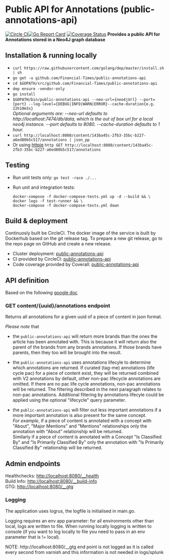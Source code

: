 # Public API for Annotations (public-annotations-api)
[![Circle CI](https://circleci.com/gh/Financial-Times/public-annotations-api.svg?style=shield)](https://circleci.com/gh/Financial-Times/public-annotations-api)[![Go Report Card](https://goreportcard.com/badge/github.com/Financial-Times/public-annotations-api)](https://goreportcard.com/report/github.com/Financial-Times/public-annotations-api) [![Coverage Status](https://coveralls.io/repos/github/Financial-Times/public-annotations-api/badge.svg)](https://coveralls.io/github/Financial-Times/public-annotations-api)
__Provides a public API for Annotations stored in a Neo4J graph database__

## Installation & running locally

* `curl https://raw.githubusercontent.com/golang/dep/master/install.sh | sh`
* `go get -u github.com/Financial-Times/public-annotations-api`
* `cd $GOPATH/src/github.com/Financial-Times/public-annotations-api`
* `dep ensure -vendor-only`
* `go install`
* `$GOPATH/bin/public-annotations-api --neo-url={neo4jUrl} --port={port} --log-level={DEBUG|INFO|WARN|ERROR}--cache-duration{e.g. 22h10m3s}`   
_Optional arguments are:
--neo-url defaults to http://localhost:7474/db/data, which is the out of box url for a local neo4j instance.
--port defaults to 8080.
--cache-duration defaults to 1 hour._
* `curl http://localhost:8080/content/143ba45c-2fb3-35bc-b227-a6ed80b5c517/annotations | json_pp`
* Or using [httpie](https://github.com/jkbrzt/httpie) `http GET http://localhost:8080/content/143ba45c-2fb3-35bc-b227-a6ed80b5c517/annotations`

## Testing

* Run unit tests only: `go test -race ./...`
* Run unit and integration tests: 
    
    ```
    docker-compose -f docker-compose-tests.yml up -d --build && \
    docker logs -f test-runner && \
    docker-compose -f docker-compose-tests.yml down
    ```

## Build & deployment
Continuosly built be CircleCI. The docker image of the service is built by Dockerhub based on the git release tag. 
To prepare a new git release, go to the repo page on GitHub and create a new release.
* Cluster deployment:  [public-annotations-api](https://upp-k8s-jenkins.in.ft.com/job/k8s-deployment/job/apps-deployment/job/public-annotations-api-auto-deploy/)
* CI provided by CircleCI: [public-annotations-api](https://circleci.com/gh/Financial-Times/public-annotations-api)
* Code coverage provided by Coverall: [public-annotations-api](https://coveralls.io/github/Financial-Times/public-annotations-api)

## API definition
Based on the following [google doc](https://docs.google.com/a/ft.com/document/d/1kQH3tk1GhXnupHKdDhkDE5UyJIHm2ssWXW3zjs3g2h8/edit?usp=sharing)

### GET content/{uuid}/annotations endpoint
Returns all annotations for a given uuid of a piece of content in json format.

*Please note* that   
* the `public-annotations-api` will return more brands than the ones the article has been annotated with. 
This is because it will return also the parent of the brands from any brands annotations. 
If those brands have parents, then they too will be brought into the result.

* the `public-annotations-api` uses annotations lifecyle to determine which annotations are returned. If curated (tag-me) annotations (life cycle pac) for a piece of content exist, they will be returned combined with V2 annotations by default, other non-pac lifecycle annotations are omitted.
If there are no pac life cycle annotations, non-pac annotations will be returned. The filtering described in the next paragraph relates to non-pac annotations. Additional filtering by annotations lifecyle could be applied using the optional "lifecycle" query parameter.

* the `public-annotations-api` will filter out less important annotations if a more important annotation is also present for the same concept.  
_For example_, if a piece of content is annotated with a concept with "About", "Major Mentions" and "Mentions" relationships 
only the annotation with "About" relationship will be returned.    
Similarly if a piece of content is annotated with a Concept "Is Classified By" and "Is Primarily Classified By"
only the annotation with "Is Primarily Classified By" relationship will be returned.

## Admin endpoints

Healthchecks: [http://localhost:8080/__health](http://localhost:8080/__health)  
Build Info: [http://localhost:8080/__build-info](http://localhost:8080/__build-info)  
GTG: [http://localhost:8080/__gtg](http://localhost:8080/__gtg)

### Logging
The application uses logrus, the logfile is initialised in main.go.

Logging requires an env app parameter: for all environments other than local, logs are written to file. When running locally logging
is written to console (if you want to log locally to file you need to pass in an env parameter that is != local).

NOTE: http://localhost:8080/__gtg end point is not logged as it is called every second from varnish and this information is not needed in logs/splunk
